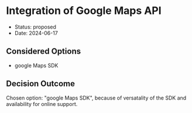 # Integration of Google Maps API

* Status: proposed
* Date: 2024-06-17

## Considered Options

* google Maps SDK

## Decision Outcome

Chosen option: "google Maps SDK", because of versatality of the SDK and availability for online support.
